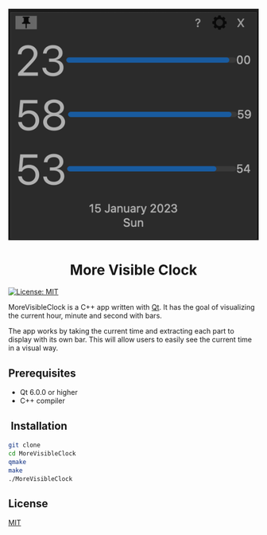 
![Screenshot](ss.png)

<center>
<h1> More Visible Clock</h1>
</center>

[![License: MIT](https://img.shields.io/badge/License-MIT-yellow.svg)](https://opensource.org/licenses/MIT)

MoreVisibleClock is a C++ app written with [Qt](https://www.qt.io/). It has the goal of visualizing the current hour, minute and  second with bars.

The app works by taking the current time and extracting each part to display with its own bar.
This will allow users to easily see the current time in a visual way.

## Prerequisites

* Qt 6.0.0 or higher
* C++ compiler

##  Installation

```bash
git clone
cd MoreVisibleClock
qmake
make
./MoreVisibleClock
```

## License

[MIT](https://choosealicense.com/licenses/mit/)
